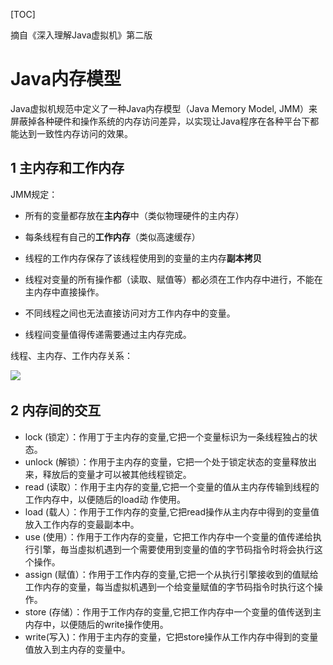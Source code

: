 [TOC]

摘自《深入理解Java虚拟机》第二版

# Java内存模型

Java虚拟机规范中定义了一种Java内存模型（Java Memory Model, JMM）来屏蔽掉各种硬件和操作系统的内存访问差异，以实现让Java程序在各种平台下都能达到一致性内存访问的效果。

## 1 主内存和工作内存

JMM规定：

- 所有的变量都存放在**主内存**中（类似物理硬件的主内存）

- 每条线程有自己的**工作内存**（类似高速缓存）
- 线程的工作内存保存了该线程使用到的变量的主内存**副本拷贝**
- 线程对变量的所有操作都（读取、赋值等）都必须在工作内存中进行，不能在主内存中直接操作。
- 不同线程之间也无法直接访问对方工作内存中的变量。
- 线程间变量值得传递需要通过主内存完成。

线程、主内存、工作内存关系：

![](..\..\picture\线程&主内存&工作内存关系.png)

## 2 内存间的交互

- lock (锁定）：作用丁于主内存的变量,它把一个变量标识为一条线程独占的状态。
- unlock (解锁）：作用于主内存的变量，它把一个处于锁定状态的变量释放出来，释放后的变量才可以被其他线程锁定。
- read (读取）：作用于主内存的变量,它把一个变量的值从主内存传输到线程的工作内存中，以便随后的load动 作使用。
- load (载人）：作用于工作内存的变量,它把read操作从主内存中得到的变量值放入工作内存的变最副本中。
- use (使用）：作用于工作内存的变量，它把工作内存中一个变量的值传递给执行引擎，毎当虛拟机遇到一个需要使用到变量的值的字节码指令时将会执行这个操作。
- assign (赋值）：作用于工作内存的变量,它把一个从执行引擎接收到的值赋给工作内存的变量，每当虚拟机遇到一个给变量赋值的字节码指令时执行这个操作。
- store (存储）：作用于工作内存的变量,它把工作内存中一个变量的值传送到主内存中，以便随后的write操作使用。
- write(写入)：作用于主内存的变量，它把store操作从工作内存中得到的变量值放入到主内存的变量中。
